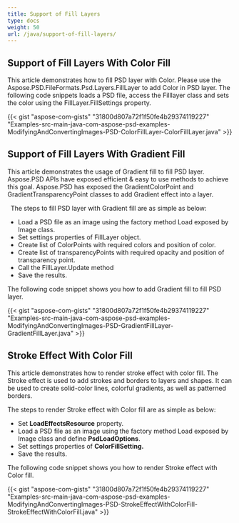 ```yaml
---
title: Support of Fill Layers
type: docs
weight: 50
url: /java/support-of-fill-layers/
---
```



## **Support of Fill Layers With Color Fill**
This article demonstrates how to fill PSD layer with Color. Please use the Aspose.PSD.FileFormats.Psd.Layers.FillLayer to add Color in PSD layer. The following code snippets loads a PSD file, access the Filllayer class and sets the color using the FillLayer.FillSettings property.

{{< gist "aspose-com-gists" "31800d807a72f1f50fe4b29374119227" "Examples-src-main-java-com-aspose-psd-examples-ModifyingAndConvertingImages-PSD-ColorFillLayer-ColorFillLayer.java" >}}
## **Support of Fill Layers With Gradient Fill**
This article demonstrates the usage of Gradient fill to fill PSD layer. Aspose.PSD APIs have exposed efficient & easy to use methods to achieve this goal. Aspose.PSD has exposed the GradientColorPoint and GradientTransparencyPoint classes to add Gradient effect into a layer.

` `The steps to fill PSD layer with Gradient fill are as simple as below:

- Load a PSD file as an image using the factory method Load exposed by Image class.
- Set settings properties of FillLayer object.
- Create list of ColorPoints with required colors and position of color.
- Create list of transparencyPoints with required opacity and position of transparency point.
- Call the FillLayer.Update method
- Save the results.



The following code snippet shows you how to add Gradient fill to fill PSD layer.

{{< gist "aspose-com-gists" "31800d807a72f1f50fe4b29374119227" "Examples-src-main-java-com-aspose-psd-examples-ModifyingAndConvertingImages-PSD-GradientFillLayer-GradientFillLayer.java" >}}


## **Stroke Effect With Color Fill**
This article demonstrates how to render stroke effect with color fill. The Stroke effect is used to add strokes and borders to layers and shapes. It can be used to create solid-color lines, colorful gradients, as well as patterned borders.

The steps to render Stroke effect with Color fill are as simple as below:

- Set **LoadEffectsResource** property.
- Load a PSD file as an image using the factory method Load exposed by Image class and define **PsdLoadOptions**.
- Set settings properties of **ColorFillSetting.**
- Save the results.

The following code snippet shows you how to render Stroke effect with Color fill.

{{< gist "aspose-com-gists" "31800d807a72f1f50fe4b29374119227" "Examples-src-main-java-com-aspose-psd-examples-ModifyingAndConvertingImages-PSD-StrokeEffectWithColorFill-StrokeEffectWithColorFill.java" >}}






